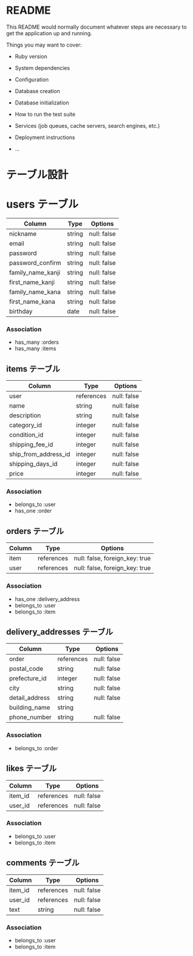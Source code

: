 # README

This README would normally document whatever steps are necessary to get the
application up and running.

Things you may want to cover:

* Ruby version

* System dependencies

* Configuration

* Database creation

* Database initialization

* How to run the test suite

* Services (job queues, cache servers, search engines, etc.)

* Deployment instructions

* ...


# テーブル設計

# users テーブル

| Column           | Type   | Options     |
| ---------------- | ------ | ----------- |
| nickname         | string | null: false |
| email            | string | null: false |
| password         | string | null: false |
| password_confirm | string | null: false |
| family_name_kanji| string | null: false |
| first_name_kanji | string | null: false |
| family_name_kana | string | null: false |
| first_name_kana  | string | null: false |
| birthday         | date   | null: false |

### Association

- has_many :orders
- has_many :items

## items テーブル

| Column               | Type       | Options     |
| -------------------- | ---------- | ----------- |
| user                 | references | null: false |
| name                 | string     | null: false |
| description          | string     | null: false |
| category_id          | integer    | null: false |
| condition_id         | integer    | null: false |
| shipping_fee_id      | integer    | null: false |
| ship_from_address_id | integer    | null: false |
| shipping_days_id     | integer    | null: false |
| price                | integer    | null: false |

### Association

- belongs_to :user
- has_one :order


## orders テーブル

| Column  | Type       | Options                        |
| ------- | ---------- | ------------------------------ |
| item    | references | null: false, foreign_key: true |
| user    | references | null: false, foreign_key: true |

### Association

- has_one :delivery_address 
- belongs_to :user
- belongs_to :item


## delivery_addresses テーブル

| Column           | Type       | Options     |
| ---------------- | ---------- | ----------- |
| order            | references | null: false |
| postal_code      | string     | null: false |
| prefecture_id    | integer    | null: false |
| city             | string     | null: false |
| detail_address   | string     | null: false |
| building_name    | string     |             |
| phone_number     | string     | null: false |


### Association

- belongs_to :order


## likes テーブル

| Column           | Type       | Options     |
| ---------------- | ---------- | ----------- |
| item_id          | references | null: false |
| user_id          | references | null: false |

### Association

- belongs_to :user
- belongs_to :item


## comments テーブル

| Column           | Type       | Options     |
| ---------------- | ---------- | ----------- |
| item_id          | references | null: false |
| user_id          | references | null: false |
| text             | string     | null: false |



### Association

- belongs_to :user
- belongs_to :item
